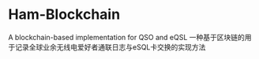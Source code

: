 # Ham-Blockchain
A blockchain-based implementation for QSO and eQSL
一种基于区块链的用于记录全球业余无线电爱好者通联日志与eSQL卡交换的实现方法

